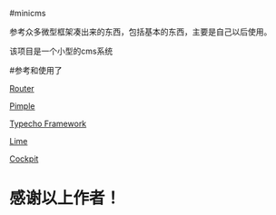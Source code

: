 #minicms

参考众多微型框架凑出来的东西，包括基本的东西，主要是自己以后使用。

该项目是一个小型的cms系统

#参考和使用了

[Router](https://github.com/dannyvankooten/AltoRouter)

[Pimple](https://github.com/silexphp/Pimple)

[Typecho Framework](https://github.com/typecho/framework)

[Lime](https://github.com/aheinze/Lime)

[Cockpit](https://github.com/aheinze/cockpit)

感谢以上作者！
=======

